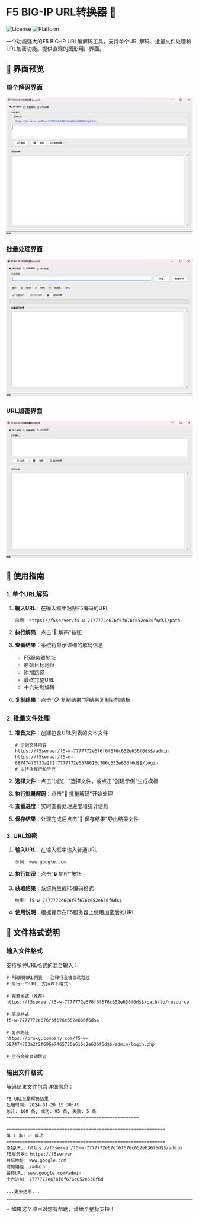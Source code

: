 # F5 BIG-IP URL转换器 🚀

![License](https://img.shields.io/badge/license-MIT-blue.svg)
![Platform](https://img.shields.io/badge/platform-Windows-lightgrey.svg)

一个功能强大的F5 BIG-IP URL编解码工具，支持单个URL解码、批量文件处理和URL加密功能。提供直观的图形用户界面。

## 📱 界面预览

### 单个解码界面

![单个解码.png](https://github.com/worlik/F5_BIG_IP_URL/blob/main/%E5%8D%95%E4%B8%AA%E8%A7%A3%E7%A0%81.png?raw=true)

### 批量处理界面

![批量解码.png](https://github.com/worlik/F5_BIG_IP_URL/blob/main/%E6%89%B9%E9%87%8F%E8%A7%A3%E7%A0%81.png?raw=true)

### URL加密界面

![url加密.png](https://github.com/worlik/F5_BIG_IP_URL/blob/main/url%E5%8A%A0%E5%AF%86.png?raw=true)

## 📖 使用指南

### 1. 单个URL解码

1. **输入URL**：在输入框中粘贴F5编码的URL
   ```
   示例: https://f5server/f5-w-7777772e676f6f676c652e636f6d$$/path
   ```

2. **执行解码**：点击"🚀 解码"按钮

3. **查看结果**：系统将显示详细的解码信息
   - F5服务器地址
   - 原始目标地址
   - 附加路径
   - 最终完整URL
   - 十六进制编码

4. **复制结果**：点击"📋 复制结果"将结果复制到剪贴板

### 2. 批量文件处理

1. **准备文件**：创建包含URL列表的文本文件
   ```
   # 示例文件内容
   https://f5server/f5-w-7777772e676f6f676c652e636f6d$$/admin
   https://f5server/f5-w-68747470733a2f2f7777772e6578616d706c652e636f6d$$/login
   # 支持注释行和空行
   ```

2. **选择文件**：点击"浏览..."选择文件，或点击"创建示例"生成模板

3. **执行批量解码**：点击"🚀 批量解码"开始处理

4. **查看进度**：实时查看处理进度和统计信息

5. **保存结果**：处理完成后点击"💾 保存结果"导出结果文件

### 3. URL加密

1. **输入URL**：在输入框中输入普通URL
   ```
   示例: www.google.com
   ```

2. **执行加密**：点击"🔒 加密"按钮

3. **获取结果**：系统将生成F5编码格式
   ```
   结果: f5-w-7777772e676f6f676c652e636f6d$$
   ```

4. **使用说明**：根据提示在F5服务器上使用加密后的URL

## 📝 文件格式说明

### 输入文件格式
支持多种URL格式的混合输入：

```text
# F5编码URL列表 - 注释行会被自动跳过
# 每行一个URL，支持以下格式:

# 完整格式（推荐）
https://f5server/f5-w-7777772e676f6f676c652e636f6d$$/path/to/resource

# 简单格式
f5-w-7777772e676f6f676c652e636f6d$$

# 复杂路径
https://proxy.company.com/f5-w-687474703a2f2f696e7465726e616c2e636f6d$$/admin/login.php

# 空行会被自动跳过

```

### 输出文件格式
解码结果文件包含详细信息：

```text
F5 URL批量解码结果
处理时间: 2024-01-20 15:30:45
总计: 100 条, 成功: 95 条, 失败: 5 条
==================================================

============================================================
第 1 条: ✅ 成功
============================================================
原始URL: https://f5server/f5-w-7777772e676f6f676c652e636f6d$$/admin
F5服务器: https://f5server
目标地址: www.google.com
附加路径: /admin
最终URL: www.google.com/admin
十六进制: 7777772e676f6f676c652e636f6d

...更多结果...
```

---

⭐ 如果这个项目对您有帮助，请给个星标支持！


